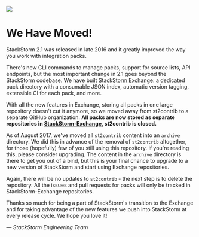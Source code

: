 ![](http://i.imgur.com/uHWYuDY.png)

# We Have Moved!

StackStorm 2.1 was released in late 2016 and it greatly improved the way you work with integration packs.

There's new CLI commands to manage packs, support for source lists, API endpoints, but the most important change in 2.1 goes beyond the StackStorm codebase. We have built [StackStorm Exchange](https://exchange.stackstorm.org): a dedicated pack directory with a consumable JSON index, automatic version tagging, extensible CI for each pack, and more.

With all the new features in Exchange, storing all packs in one large repository doesn't cut it anymore, so we moved away from st2contrib to a separate GitHub organization. **All packs are now stored as separate repositories in [StackStorm-Exchange](https://github.com/StackStorm-Exchange), st2contrib is closed.**

As of August 2017, we've moved all `st2contrib` content into an `archive` directory. We did this in advance of the removal of `st2contrib` altogether, for those (hopefully) few of you still using this repository. If you're reading this, please consider upgrading. The content in the `archive` directory is there to get you out of a bind, but this is your final chance to upgrade to a new version of StackStorm and start using Exchange repositories.

Again, there will be no updates to `st2contrib` - the next step is to delete the repository. All the issues and pull requests for packs will only be tracked in StackStorm-Exchange repositories.

Thanks so much for being a part of StackStorm's transition to the Exchange and for taking advantage of the new features we push into StackStorm at every release cycle. We hope you love it!

_— StackStorm Engineering Team_


